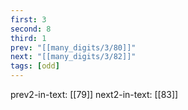 ```yaml
---
first: 3
second: 8
third: 1
prev: "[[many_digits/3/80]]"
next: "[[many_digits/3/82]]"
tags: [odd]
---
```

prev2-in-text: [[79]]
next2-in-text: [[83]]
